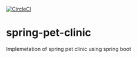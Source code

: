 [![CircleCI](https://dl.circleci.com/status-badge/img/gh/ashishmbm23/spring-pet-clinic/tree/master.svg?style=svg)](https://dl.circleci.com/status-badge/redirect/gh/ashishmbm23/spring-pet-clinic/tree/master)
# spring-pet-clinic
Implemetation of spring pet clinic using spring boot
